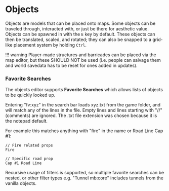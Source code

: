 # Objects

Objects are models that can be placed onto maps. Some objects can be traveled through, interacted with, or just be there for aesthetic value. Objects can be spawned in with the `E` key by default. These objects can then be translated, scaled, and rotated; they can also be snapped to a grid-like placement system by holding `Ctrl`.

!!! warning
    Player-made structures and barricades can be placed via the map editor, but these SHOULD NOT be used (i.e. people can salvage them and world savedata has to be reset for ones added in updates).

### Favorite Searches

The objects editor supports __Favorite Searches__ which allows lists of objects to be quickly looked up.

Entering "fv:xyz" in the search bar loads xyz.txt from the game folder, and will match any of the lines in the file. Empty lines and lines starting with "//" (comments) are ignored. The .txt file extension was chosen because it is the notepad default.

For example this matches anything with "fire" in the name or Road Line Cap #1:

    // Fire related props
    Fire

    // Specific road prop
    Cap #1 Road Line

Recursive usage of filters is supported, so multiple favorite searches can be nested, or other filter types e.g. "Tunnel mb:core" includes tunnels from the vanilla objects.
